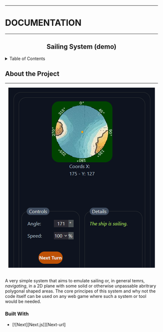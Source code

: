 
---
<h1>DOCUMENTATION</h1>

---

<h2 align="center">Sailing System (demo)</h2>

<details>
    <summary>Table of Contents</summary>
    <ol>
        <a href="#about-the-project">About The Project</a>
        <ul>
            <a href="#built-with">Built With</a>
        </ul>
        <li>Item</li>
        <li>Item</li>
    </ol>
</details>

<!-- ABOUT THE PROJECT -->
## About the Project
---
<div align="center">
    <img src="./doc/images/map_example.png">
</div><br>

A very simple system that aims to emulate sailing or, in general temrs, *navigating*, in a 2D plane with some solid or otherwise unpassable abritrary polygonal shaped areas.
The core principes of this system and why not the code itself can be used on any web game where such a system or tool would be needed.

### Built With

* [![Next][Next.js]][Next-url]